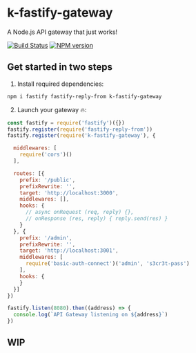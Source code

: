 # k-fastify-gateway
A Node.js API gateway that just works!

[![Build Status](https://travis-ci.org/jkyberneees/fastify-gateway.svg?branch=master)](https://travis-ci.org/jkyberneees/fastify-gateway)
[![NPM version](https://img.shields.io/npm/v/k-fastify-gateway.svg?style=flat)](https://www.npmjs.com/package/k-fastify-gateway)

## Get started in two steps

1. Install required dependencies:
```bash
npm i fastify fastify-reply-from k-fastify-gateway
```

2. Launch your gateway 🔥:
```js
const fastify = require('fastify')({})
fastify.register(require('fastify-reply-from'))
fastify.register(require('k-fastify-gateway'), {

  middlewares: [
    require('cors')()
  ],

  routes: [{
    prefix: '/public',
    prefixRewrite: '',
    target: 'http://localhost:3000',
    middlewares: [],
    hooks: {
      // async onRequest (req, reply) {},
      // onResponse (res, reply) { reply.send(res) }
    }
  }, {
    prefix: '/admin',
    prefixRewrite: '',
    target: 'http://localhost:3001',
    middlewares: [
      require('basic-auth-connect')('admin', 's3cr3t-pass')
    ],
    hooks: {
    }
  }]
})

fastify.listen(8080).then((address) => {
  console.log(`API Gateway listening on ${address}`)
})
```

## WIP